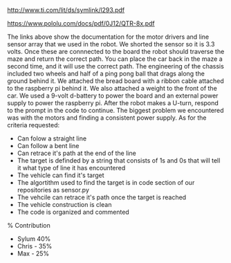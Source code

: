 http://www.ti.com/lit/ds/symlink/l293.pdf

https://www.pololu.com/docs/pdf/0J12/QTR-8x.pdf

The links above show the documentation for the motor drivers and line sensor array that we used in the robot.
We shorted the sensor so it is 3.3 volts.
Once these are connnected to the board the robot should traverse the maze and return the correct path.
You can place the car back in the maze a second time, and it will use the correct path.
The engineering of the chassis included two wheels and half of a ping pong ball that drags along the ground behind it.
We attached the bread board with a ribbon cable attached to the raspberry pi behind it.
We also attached a weight to the front of the car.
We used a 9-volt d-battery to power the board and an external power supply to power the raspberry pi.
After the robot makes a U-turn, respond to the prompt in the code to continue.
The biggest problem we encountered was with the motors and finding a consistent power supply.
As for the criteria requested:
- Can folow a straight line
- Can follow a bent line
- Can retrace it's path at the end of the line
- The target is definded by a string that consists of 1s and 0s that will tell it what type of line it has encountered
- The vehicle can find it's target
- The algortithm used to find the target is in code section of our repositories as sensor.py
- The vehcile can retrace it's path once the target is reached
- The vehicle construction is clean
- The code is organized and commented

% Contribution
- Sylum 40%
- Chris - 35%
- Max - 25%
